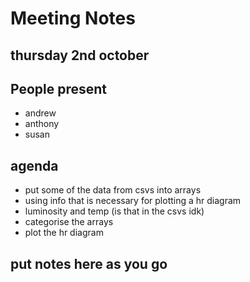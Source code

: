# Meeting Notes
## thursday 2nd october
## People present
- andrew 
- anthony 
- susan

## agenda
- put some of the data from csvs into arrays
- using info that is necessary for plotting a hr diagram
- luminosity and temp (is that in the csvs idk)
- categorise the arrays
- plot the hr diagram

## put notes here as you go